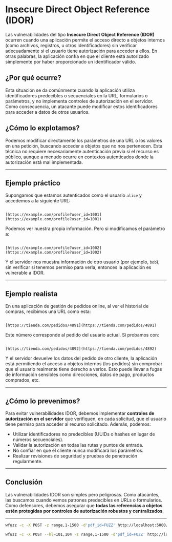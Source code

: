 # Insecure Direct Object Reference (IDOR)

Las vulnerabilidades del tipo **Insecure Direct Object Reference (IDOR)** ocurren cuando una aplicación permite el acceso directo a objetos internos (como archivos, registros, u otros identificadores) sin verificar adecuadamente si el usuario tiene autorización para acceder a ellos. En otras palabras, la aplicación confía en que el cliente está autorizado simplemente por haber proporcionado un identificador válido.

## ¿Por qué ocurre?

Esta situación se da comúnmente cuando la aplicación utiliza identificadores predecibles o secuenciales en la URL, formularios o parámetros, y no implementa controles de autorización en el servidor. Como consecuencia, un atacante puede modificar estos identificadores para acceder a datos de otros usuarios.

## ¿Cómo lo explotamos?

Podemos modificar directamente los parámetros de una URL o los valores en una petición, buscando acceder a objetos que no nos pertenecen. Esta técnica no requiere necesariamente autenticación previa si el recurso es público, aunque a menudo ocurre en contextos autenticados donde la autorización está mal implementada.

---

## Ejemplo práctico

Supongamos que estamos autenticados como el usuario `alice` y accedemos a la siguiente URL:

```

[https://example.com/profile?user_id=1001](https://example.com/profile?user_id=1001)

```

Podemos ver nuestra propia información. Pero si modificamos el parámetro a:

```

[https://example.com/profile?user_id=1002](https://example.com/profile?user_id=1002)

```

Y el servidor nos muestra información de otro usuario (por ejemplo, `bob`), sin verificar si tenemos permiso para verla, entonces la aplicación es vulnerable a IDOR.

---

## Ejemplo realista

En una aplicación de gestión de pedidos online, al ver el historial de compras, recibimos una URL como esta:

```

[https://tienda.com/pedidos/4891](https://tienda.com/pedidos/4891)

```

Este número corresponde al pedido del usuario actual. Si probamos con:

```

[https://tienda.com/pedidos/4892](https://tienda.com/pedidos/4892)

```

Y el servidor devuelve los datos del pedido de otro cliente, la aplicación está permitiendo el acceso a objetos internos (los pedidos) sin comprobar que el usuario realmente tiene derecho a verlos. Esto puede llevar a fugas de información sensibles como direcciones, datos de pago, productos comprados, etc.

---

## ¿Cómo lo prevenimos?

Para evitar vulnerabilidades IDOR, debemos implementar **controles de autorización en el servidor** que verifiquen, en cada solicitud, que el usuario tiene permiso para acceder al recurso solicitado. Además, podemos:

- Utilizar identificadores no predecibles (UUIDs o hashes en lugar de números secuenciales).
- Validar la autorización en todas las rutas y puntos de entrada.
- No confiar en que el cliente nunca modificará los parámetros.
- Realizar revisiones de seguridad y pruebas de penetración regularmente.

---

## Conclusión

Las vulnerabilidades IDOR son simples pero peligrosas. Como atacantes, las buscamos cuando vemos patrones predecibles en URLs o formularios. Como defensores, debemos asegurar que **todas las referencias a objetos estén protegidas por controles de autorización robustos y centralizados**.

---

```bash
wfuzz -c -X POST -z range,1-1500 -d'pdf_id=FUZZ' http://localhost:5000/download
```

```bash
wfuzz -c -X POST --hl=101,104 -z range,1-1500 -d'pdf_id=FUZZ' http://localhost:5000/download
```